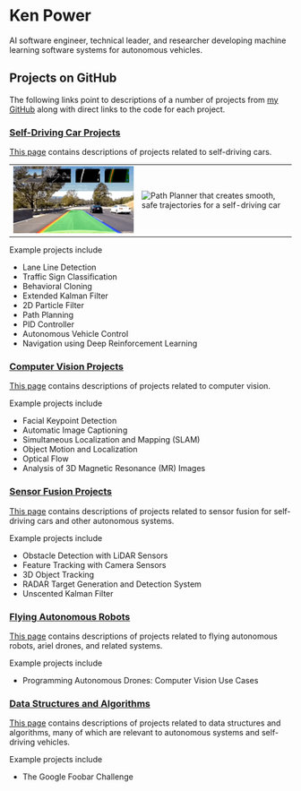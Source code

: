 # Ken Power

AI software engineer, technical leader, and researcher developing machine learning software systems for autonomous vehicles.

## Projects on GitHub
The following links point to descriptions of a number of projects from [my GitHub](https://github.com/ken-power) along with direct links to the code for each project.

### [Self-Driving Car Projects](projects/self-driving-cars.md)

[This page](projects/self-driving-cars.md) contains descriptions of projects related to self-driving cars.

|                                                                                                     |                                                                                                                       |
|-----------------------------------------------------------------------------------------------------|-----------------------------------------------------------------------------------------------------------------------|
| <img src="images/pipeline-scene-3.gif" alt="Animated GIF showing lane line detection on a highway"> | <img src="images/path_planning.gif" alt="Path Planner that creates smooth, safe trajectories for a self-driving car"> |

Example projects include 
* Lane Line Detection
* Traffic Sign Classification
* Behavioral Cloning
* Extended Kalman Filter
* 2D Particle Filter
* Path Planning
* PID Controller
* Autonomous Vehicle Control
* Navigation using Deep Reinforcement Learning



### [Computer Vision Projects](projects/computer-vision.md)

[This page](projects/computer-vision.md) contains descriptions of projects related to computer vision.

Example projects include 
* Facial Keypoint Detection
* Automatic Image Captioning
* Simultaneous Localization and Mapping (SLAM)
* Object Motion and Localization
* Optical Flow
* Analysis of 3D Magnetic Resonance (MR) Images


### [Sensor Fusion Projects](projects/sensor-fusion.md)

[This page](projects/sensor-fusion.md) contains descriptions of projects related to sensor fusion for self-driving cars and other autonomous systems.

Example projects include 
* Obstacle Detection with LiDAR Sensors
* Feature Tracking with Camera Sensors
* 3D Object Tracking
* RADAR Target Generation and Detection System
* Unscented Kalman Filter


### [Flying Autonomous Robots](projects/flying-autonomous-robots.md)

[This page](projects/flying-autonomous-robots.md) contains descriptions of projects related to flying autonomous robots, ariel drones, and related systems.

Example projects include 
* Programming Autonomous Drones: Computer Vision Use Cases


### [Data Structures and Algorithms](projects/data-structures-algorithms.md)

[This page](projects/data-structures-algorithms.md) contains descriptions of projects related to data structures and algorithms, many of which are relevant to autonomous systems and self-driving vehicles.

Example projects include 

* The Google Foobar Challenge

